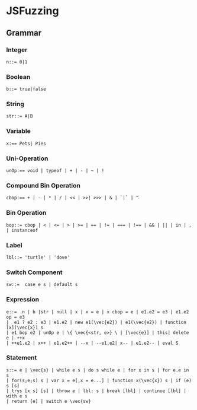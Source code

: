 # JSFuzzing

## Grammar 
### Integer 
    n::= 0|1
### Boolean 
    b::= true|false
### String 
    str::= A|B
### Variable 
    x:== Pets| Pies
### Uni-Operation
    unOp:== void | typeof | + | - | ~ | !
### Compound Bin Operation
    cbop:== + | - | * | / | << | >>| >>> | & | `|` | ^
### Bin Operation 
    bop::= cbop | < | <= | > | >= | == | != | === | !== | && | || | in | , | instanceof
### Label 
    lbl::= 'turtle' | 'dove'
### Switch Component 
    sw::=  case e s | default s
 ### Expression 
    e::=  n | b |str | null | x | x = e | x cbop = e | e1.e2 = e3 | e1.e2 op = e3 
    |  e1 ? e2 : e3 | e1.e2 | new e1(\vec{e2}) | e1(\vec{e2}) | function [x](\vec{x}) s 
    | e1 bop e2 | unOp e | \{ \vec{<str, e>} \ | [\vec{e}] | this| delete e | ++x 
    | ++e1.e2 | x++ | e1.e2++ | --x | --e1.e2| x-- | e1.e2-- | eval S 

### Statement
    s::= e | \vec{s} | while e s | do s while e | for x in s | for e.e in s 
    | for(s;e;s) s | var x = e[,x = e...] | function x(\vec{x}) s | if (e) s [s] 
    | trys [x s] [s] | throw e | lbl: s | break [lbl] | continue [lbl] | with e s 
    | return [e] | switch e \vec{sw}
